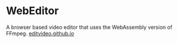 # WebEditor

A browser based video editor that uses the WebAssembly version of FFmpeg. [editvideo.github.io](https://editvideo.github.io)
